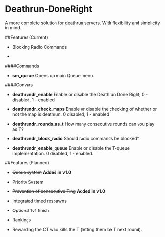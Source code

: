 # Deathrun-DoneRight
A more complete solution for deathrun servers. With flexibility and simplicity in mind.


##Features (Current)

* Blocking Radio Commands

*

####Commands

* **sm_queue** Opens up main Queue menu.

####Convars

*	**deathrundr_enable** Enable or disable the Deathrun Done Right; 0 - disabled, 1 - enabled

*	**deathrundr_check_maps** Enable or disable the checking of whether or not the map is deathrun. 0 disabled, 1 - enabled

*	**deathrundr_rounds_as_t** How many consecutive rounds can you play as T?

*	**deathrundr_block_radio** Should radio commands be blocked?

*	**deathrundr_enable_queue** Enable or disable the T-queue implementation. 0 disabled, 1 - enabled.


##Features (Planned)

* ~~Queue system~~ __Added in v1.0__

* Priority System

* ~~Prevention of consecutive Ting~~ __Added in v1.0__

* Integrated timed respawns

* Optional 1v1 finish

* Rankings

* Rewarding the CT who kills the T (letting them be T next round).
